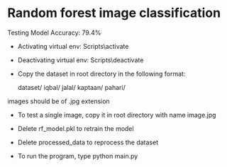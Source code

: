 # Random forest image classification
 
Testing Model Accuracy: 79.4%

- Activating virtual env:
Scripts\activate

- Deactivating virtual env:
Scripts\deactivate

- Copy the dataset in root directory in the following format:

	dataset/
		iqbal/
		jalal/
		kaptaan/
		pahari/

images should be of .jpg extension

- To test a single image, copy it in root directory with name image.jpg

- Delete rf_model.pkl to retrain the model
- Delete processed_data to reprocess the dataset

- To run the program, type python main.py